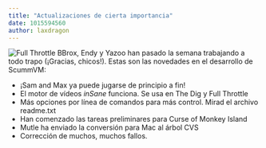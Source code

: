 ```yaml
---
title: "Actualizaciones de cierta importancia"
date: 1015594560
author: laxdragon
---
```


![Full Throttle](/data/news/20020308.png) BBrox, Endy y Yazoo han pasado la semana trabajando a todo trapo (¡Gracias, chicos!). Estas son las novedades en el desarrollo de ScummVM:

*   ¡Sam and Max ya puede jugarse de principio a fin!
*   El motor de vídeos *inSane* funciona. Se usa en The Dig y Full Throttle
*   Más opciones por línea de comandos para más control. Mirad el archivo readme.txt
*   Han comenzado las tareas preliminares para Curse of Monkey Island
*   Mutle ha enviado la conversión para Mac al árbol CVS
*   Corrección de muchos, muchos fallos.

